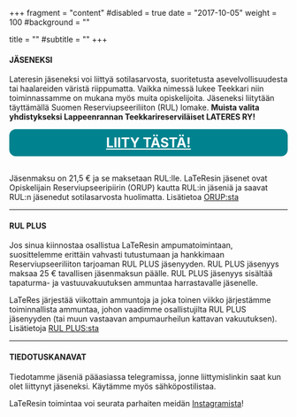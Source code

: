 +++
fragment = "content"
#disabled = true
date = "2017-10-05"
weight = 100
#background = ""

title = ""
#subtitle = ""
+++

#### JÄSENEKSI

Lateresin jäseneksi voi liittyä sotilasarvosta, suoritetusta asevelvollisuudesta tai haalareiden väristä riippumatta. Vaikka nimessä lukee Teekkari niin toiminnassamme on mukana myös muita opiskelijoita. Jäseneksi liitytään täyttämällä Suomen Reserviupseeriliiton (RUL) lomake. **Muista valita yhdistykseksi Lappeenrannan Teekkarireserviläiset LATERES RY!**

<style>
    .button {
        background-color: #00838f;
        color: white;
        padding: 10px 100px;
        border-radius: 12px;
        text-align: center;
        font-size: 24px;
        font-weight: bold;
        cursor: pointer;
        display: block;
        transition: background-color 0.3s ease;
    }
    .button:hover {
        background-color: #054248;
        color: white;
        text-decoration: none;
    }

</style>
<div class="center">
<a href="https://maanpuolustusrekisteri.fi/verkkolomakkeet/Jasenhakemus/LiitonYhdistys?organisaatio=1" class="button"> LIITY TÄSTÄ! </a>
</div>
<br>

Jäsenmaksu on 21,5 € ja se maksetaan RUL:lle. LaTeResin jäsenet ovat Opiskelijain Reserviupseeripiirin (ORUP) kautta RUL:in jäseniä ja saavat RUL:n jäsenedut sotilasarvosta huolimatta. Lisätietoa [ORUP:sta](https://www.rul.fi/orup/)

---

#### RUL PLUS

Jos sinua kiinnostaa osallistua LaTeResin ampumatoimintaan, suosittelemme erittäin vahvasti tutustumaan ja hankkimaan Reserviupseeriliiton tarjoaman RUL PLUS jäsenyyden. RUL PLUS jäsenyys maksaa 25 € tavallisen jäsenmaksun päälle. RUL PLUS jäsenyys sisältää tapaturma- ja vastuuvakuutuksen ammuntaa harrastavalle jäsenelle. 

LaTeRes järjestää viikottain ammuntoja ja joka toinen viikko järjestämme toiminnallista ammuntaa, johon vaadimme osallistujilta RUL PLUS jäsenyyden (tai muun vastaavan ampumaurheilun kattavan vakuutuksen). Lisätietoja [RUL PLUS:sta](https://www.rul.fi/jasenille/rul-plus/)

---

#### TIEDOTUSKANAVAT

Tiedotamme jäseniä pääasiassa telegramissa, jonne liittymislinkin saat kun olet liittynyt jäseneksi. Käytämme myös sähköpostilistaa.

LaTeResin toimintaa voi seurata parhaiten meidän [Instagramista](https://www.instagram.com/lateres_ry/)!

